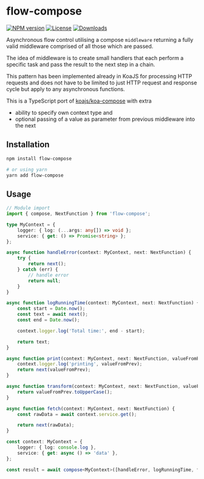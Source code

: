 # flow-compose

[![NPM version][npm-image]][npm-url]
[![License][license-image]][license-url]
[![Downloads][downloads-image]][downloads-url]

Asynchronous flow control utilising a compose `middleware` returning a fully valid middleware 
comprised of all those which are passed.

The idea of middleware is to create small handlers that each perform a specific task and pass the result to the next step in a chain. 

This pattern has been implemented already in KoaJS for processing HTTP requests and does not have to be limited 
to just HTTP request and response cycle but apply to any asynchronous functions.

This is a TypeScript port of [koajs/koa-compose](https://github.com/koajs/compose) with extra

 - ability to specify own context type and 
 - optional passing of a value as parameter from previous middleware into the next

## Installation

```sh
npm install flow-compose

# or using yarn
yarn add flow-compose
```

## Usage

```typescript jsx
// Module import
import { compose, NextFunction } from 'flow-compose';

type MyContext = {
    logger: { log: (...args: any[]) => void };
    service: { get: () => Promise<string> };
};

async function handleError(context: MyContext, next: NextFunction) {
    try {
        return next();
    } catch (err) {
        // handle error
        return null;
    }
}

async function logRunningTime(context: MyContext, next: NextFunction) {
    const start = Date.now();
    const text = await next();
    const end = Date.now();

    context.logger.log('Total time:', end - start);

    return text;
}

async function print(context: MyContext, next: NextFunction, valueFromPrev: string) {
    context.logger.log('printing', valueFromPrev);
    return next(valueFromPrev);
}

async function transform(context: MyContext, next: NextFunction, valueFromPrev: string) {
    return valueFromPrev.toUpperCase();
}

async function fetch(context: MyContext, next: NextFunction) {
    const rawData = await context.service.get();

    return next(rawData);
}

const context: MyContext = {
    logger: { log: console.log },
    service: { get: async () => 'data' },
};

const result = await compose<MyContext>([handleError, logRunningTime, fetch, print, transform])(context);
```

[npm-image]: https://img.shields.io/npm/v/flow-compose.svg?style=flat-square
[npm-url]: https://npmjs.org/package/ctx-compose
[license-image]: http://img.shields.io/npm/l/flow-compose.svg?style=flat-square
[license-url]: LICENSE
[downloads-image]: http://img.shields.io/npm/dm/flow-compose.svg?style=flat-square
[downloads-url]: https://npmjs.org/package/flow-compose
